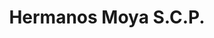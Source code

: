 ---
title: "Hermanos Moya S.C.P."
url: /rubi/hermanos-moya-s-c-p/
shop: reparación de automóviles
---